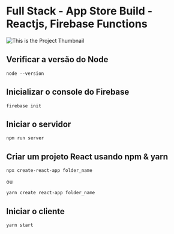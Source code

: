 # Full Stack - App Store Build - Reactjs, Firebase Functions

![This is the Project Thumbnail](../snap.png)

## Verificar a versão do Node

```
node --version
```

## Inicializar o console do Firebase

```
firebase init
```

## Iniciar o servidor

```
npm run server
```

## Criar um projeto React usando npm & yarn

```
npx create-react-app folder_name
```

ou

```
yarn create react-app folder_name
```

## Iniciar o cliente

```
yarn start
```
